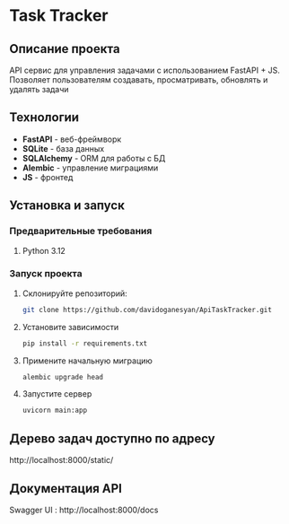 # Task Tracker

## Описание проекта
API сервис для управления задачами с использованием FastAPI + JS. Позволяет пользователям создавать, просматривать, обновлять и удалять задачи

## Технологии
- **FastAPI** - веб-фреймворк
- **SQLite** - база данных
- **SQLAlchemy** - ORM для работы с БД
- **Alembic** - управление миграциями
- **JS** - фронтед


## Установка и запуск

### Предварительные требования
1. Python 3.12

### Запуск проекта
1. Склонируйте репозиторий:
   ```bash
   git clone https://github.com/davidoganesyan/ApiTaskTracker.git
2. Установите зависимости
   ```bash
   pip install -r requirements.txt
3. Примените начальную миграцию
   ```bash
   alembic upgrade head

4. Запустите сервер
   ```bash
   uvicorn main:app

## Дерево задач доступно по адресу
http://localhost:8000/static/
## Документация API
Swagger UI : http://localhost:8000/docs